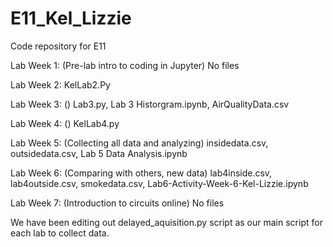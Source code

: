 # E11_Kel_Lizzie
Code repository for E11

Lab Week 1: (Pre-lab intro to coding in Jupyter) No files

Lab Week 2: KelLab2.Py

Lab Week 3: () Lab3.py, Lab 3 Historgram.ipynb, AirQualityData.csv

Lab Week 4: () KelLab4.py

Lab Week 5: (Collecting all data and analyzing) insidedata.csv, outsidedata.csv, Lab 5 Data Analysis.ipynb

Lab Week 6: (Comparing with others, new data) lab4inside.csv, lab4outside.csv, smokedata.csv, Lab6-Activity-Week-6-Kel-Lizzie.ipynb

Lab Week 7: (Introduction to circuits online) No files


We have been editing out delayed_aquisition.py script as our main script for each lab to collect data.
